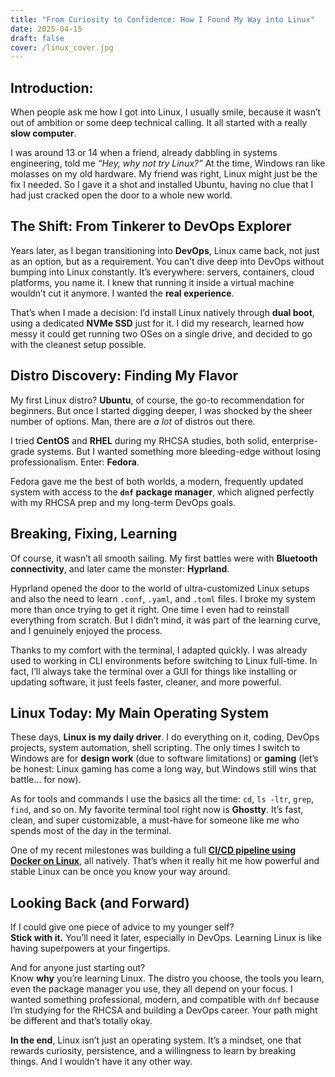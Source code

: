 ```yaml
---
title: "From Curiosity to Confidence: How I Found My Way into Linux"
date: 2025-04-15
draft: false
cover: /linux_cover.jpg
---
```

## Introduction:
When people ask me how I got into Linux, I usually smile, because it wasn’t out of ambition or some deep technical calling. It all started with a really **slow computer**.

I was around 13 or 14 when a friend, already dabbling in systems engineering, told me _“Hey, why not try Linux?”_ At the time, Windows ran like molasses on my old hardware. My friend was right, Linux might just be the fix I needed. So I gave it a shot and installed Ubuntu, having no clue that I had just cracked open the door to a whole new world.
## The Shift: From Tinkerer to DevOps Explorer
Years later, as I began transitioning into **DevOps**, Linux came back, not just as an option, but as a requirement. You can’t dive deep into DevOps without bumping into Linux constantly. It’s everywhere: servers, containers, cloud platforms, you name it. I knew that running it inside a virtual machine wouldn’t cut it anymore. I wanted the **real experience**.

That’s when I made a decision: I’d install Linux natively through **dual boot**, using a dedicated **NVMe SSD** just for it. I did my research, learned how messy it could get running two OSes on a single drive, and decided to go with the cleanest setup possible.
## Distro Discovery: Finding My Flavor
My first Linux distro? **Ubuntu**, of course, the go-to recommendation for beginners. But once I started digging deeper, I was shocked by the sheer number of options. Man, there are _a lot_ of distros out there.

I tried **CentOS** and **RHEL** during my RHCSA studies, both solid, enterprise-grade systems. But I wanted something more bleeding-edge without losing professionalism. Enter: **Fedora**.

Fedora gave me the best of both worlds, a modern, frequently updated system with access to the **`dnf` package manager**, which aligned perfectly with my RHCSA prep and my long-term DevOps goals.
## Breaking, Fixing, Learning
Of course, it wasn’t all smooth sailing. My first battles were with **Bluetooth connectivity**, and later came the monster: **Hyprland**.

Hyprland opened the door to the world of ultra-customized Linux setups and also the need to learn `.conf`, `.yaml`, and `.toml` files. I broke my system more than once trying to get it right. One time I even had to reinstall everything from scratch. But I didn’t mind, it was part of the learning curve, and I genuinely enjoyed the process.

Thanks to my comfort with the terminal, I adapted quickly. I was already used to working in CLI environments before switching to Linux full-time. In fact, I’ll always take the terminal over a GUI for things like installing or updating software, it just feels faster, cleaner, and more powerful.
## Linux Today: My Main Operating System
These days, **Linux is my daily driver**. I do everything on it, coding, DevOps projects, system automation, shell scripting. The only times I switch to Windows are for **design work** (due to software limitations) or **gaming** (let’s be honest: Linux gaming has come a long way, but Windows still wins that battle… for now).

As for tools and commands I use the basics all the time: `cd`, `ls -ltr`, `grep`, `find`, and so on. My favorite terminal tool right now is **Ghostty**. It’s fast, clean, and super customizable, a must-have for someone like me who spends most of the day in the terminal.

One of my recent milestones was building a full [**CI/CD pipeline using Docker on Linux**](https://github.com/JORGEBAYUELO/CappuccinoCupApp), all natively. That’s when it really hit me how powerful and stable Linux can be once you know your way around.
## Looking Back (and Forward)
If I could give one piece of advice to my younger self?  
**Stick with it.** You’ll need it later, especially in DevOps. Learning Linux is like having superpowers at your fingertips.

And for anyone just starting out?  
Know **why** you’re learning Linux. The distro you choose, the tools you learn, even the package manager you use, they all depend on your focus. I wanted something professional, modern, and compatible with `dnf` because I’m studying for the RHCSA and building a DevOps career. Your path might be different and that’s totally okay.

**In the end**, Linux isn’t just an operating system. It’s a mindset, one that rewards curiosity, persistence, and a willingness to learn by breaking things. And I wouldn’t have it any other way.